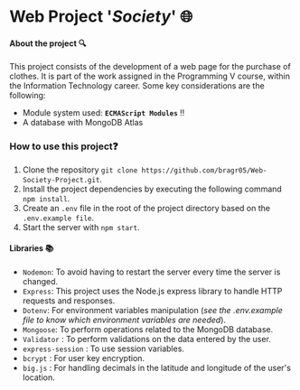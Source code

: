 # Web Project '***Society***' 🌐

#### About the project 🔍
This project consists of the development of a web page for the purchase of clothes. It is part of the work assigned in the Programming V course, within the Information Technology career. Some key considerations are the following:

- Module system used: **`ECMAScript Modules`** ‼️
- A database with MongoDB Atlas

### How to use this project❓
1. Clone the repository `git clone https://github.com/bragr05/Web-Society-Project.git`.
2. Install the project dependencies by executing the following command `npm install`.
3. Create an `.env` file in the root of the project directory based on the `.env.example file`.
4. Start the server with `npm start`.

#### Libraries 📚

- `Nodemon`: To avoid having to restart the server every time the server is changed.
- `Express`: This project uses the Node.js express library to handle HTTP requests and responses.
- `Dotenv`: For environment variables manipulation (_see the .env.example file to know which environment variables are needed_).
- `Mongoose`: To perform operations related to the MongoDB database.
- `Validator` : To perform validations on the data entered by the user.
- `express-session` : To use session variables.
- `bcrypt` : For user key encryption.
- `big.js` : For handling decimals in the latitude and longitude of the user's location.

